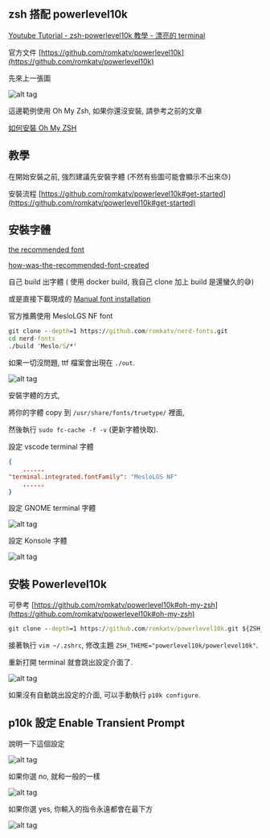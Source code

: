 ## zsh 搭配 powerlevel10k

[Youtube Tutorial - zsh-powerlevel10k 教學 - 漂亮的 terminal](https://youtu.be/5f8w7gYnnfU)

官方文件 [https://github.com/romkatv/powerlevel10k](https://github.com/romkatv/powerlevel10k)

先來上一張圖

![alt tag](https://i.imgur.com/kdxyTtT.png)

這邊範例使用 Oh My Zsh, 如果你還沒安裝, 請參考之前的文章

[如何安裝 Oh My ZSH](https://github.com/twtrubiks/linux-note/tree/master/zsh-tmux-tutorual)


## 教學

在開始安裝之前, 強烈建議先安裝字體 (不然有些圖可能會顯示不出來:sweat:)

安裝流程 [https://github.com/romkatv/powerlevel10k#get-started](https://github.com/romkatv/powerlevel10k#get-started)

## 安裝字體

[the recommended font](https://github.com/romkatv/powerlevel10k#meslo-nerd-font-patched-for-powerlevel10k)

[how-was-the-recommended-font-created](https://github.com/romkatv/powerlevel10k#how-was-the-recommended-font-created)

自己 build 出字體 ( 使用 docker build, 我自己 clone 加上 build 是還蠻久的:sweat_smile:)

或是直接下載現成的 [Manual font installation](https://github.com/romkatv/powerlevel10k#manual-font-installation)

官方推薦使用 MesloLGS NF font

```cmd
git clone --depth=1 https://github.com/romkatv/nerd-fonts.git
cd nerd-fonts
./build 'Meslo/S/*'
```

如果一切沒問題, ttf 檔案會出現在 `./out`.

![alt tag](https://i.imgur.com/puW0EkH.png)

安裝字體的方式,

將你的字體 copy 到 `/usr/share/fonts/truetype/` 裡面,

然後執行 `sudo fc-cache -f -v` (更新字體快取).

設定 vscode terminal 字體

```json
{
    ......
"terminal.integrated.fontFamily": "MesloLGS NF"
    ......
}
```

設定 GNOME terminal 字體

![alt tag](https://i.imgur.com/OTKTiXC.png)

設定 Konsole 字體

![alt tag](https://i.imgur.com/lvD5QVE.png)

## 安裝 Powerlevel10k

可參考 [https://github.com/romkatv/powerlevel10k#oh-my-zsh](https://github.com/romkatv/powerlevel10k#oh-my-zsh)

```cmd
git clone --depth=1 https://github.com/romkatv/powerlevel10k.git ${ZSH_CUSTOM:-$HOME/.oh-my-zsh/custom}/themes/powerlevel10k
```

接著執行 `vim ~/.zshrc`, 修改主題 `ZSH_THEME="powerlevel10k/powerlevel10k"`.

重新打開 terminal 就會跳出設定介面了.

![alt tag](https://i.imgur.com/8KiD5od.png)

如果沒有自動跳出設定的介面, 可以手動執行 `p10k configure`.

## p10k 設定 Enable Transient Prompt

說明一下這個設定

![alt tag](https://i.imgur.com/3irp0A6.png)

如果你選 no, 就和一般的一樣

![alt tag](https://i.imgur.com/A547n6g.png)

如果你選 yes, 你輸入的指令永遠都會在最下方

![alt tag](https://i.imgur.com/JrNqbKs.png)
